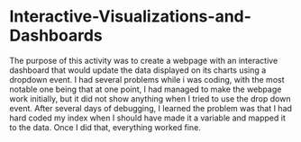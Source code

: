 # Interactive-Visualizations-and-Dashboards
The purpose of this activity was to create a webpage with an interactive dashboard that would update the data displayed on its charts using a dropdown event. I had several problems while i was coding, with the most notable one being that at one point, I had managed to make the webpage work initially, but it did not show anything when I tried to use the drop down event. After several days of debugging, I learned the problem was that I had hard coded my index when I should have made it a variable and mapped it to the data. Once I did that, everything worked fine.